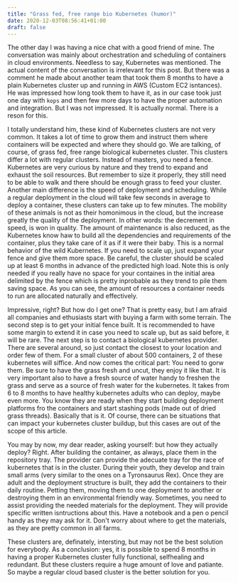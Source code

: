 ```yaml
---
title: "Grass fed, free range bio Kubernetes (humor)"
date: 2020-12-03T08:56:41+01:00
draft: false
---
```


The other day I was having a nice chat with a good friend of mine. The conversation was mainly about orchestration and scheduling of containers in cloud environments. Needless to say, Kubernetes was mentioned. The actual content of the conversation is irrelevant for this post. But there was a comment he made about another team that took them 8 months to have a plain Kubernetes cluster up and running in AWS (Custom EC2 isntances). He was impressed how long took them to have it, as in our case took just one day with `kops` and then few more days to have the proper automation and integration. But I was not impressed. It is actually normal. There is a reson for this.

I totally understand him, these kind of Kubernetes clusters are not very common. It takes a lot of time to grow them and instruct them where containers will be expected and where they should go. We are talking, of course, of grass fed, free range biological kubernetes cluster. This clusters differ a lot with regular clusters. Instead of masters, you need a fence. Kubernetes are very curious by nature and they trend to expand and exhaust the soil resources. But remember to size it properly, they still need to be able to walk and there should be enough grass to feed your cluster. Another main difference is the speed of deployment and scheduling. While a regular deployment in the cloud will take few seconds in average to deploy a container, these clusters can take up to few minutes. The mobility of these animals is not as their homonimous in the cloud, but the increase greatly the quality of the deployment. In other words: the decrement in speed, is won in quality. The amount of maintenance is also reduced, as the Kubernetes know haw to build all the dependencies and requirements of the container, plus they take care of it as if it were their baby. This is a normal behavior of the wild Kubernetes. If you need to scale up, just expand your fence and give them more space. Be careful, the cluster should be scaled up at least 6 months in advance of the predicted high load. Note this is only needed if you really have no space for your containes in the initial area delimited by the fence which is pretty inprobable as they trend to pile them saving space. As you can see, the amount of resources a container needs to run are allocated naturally and effectively.

Impressive, right? But how do I get one? That is pretty easy, but I am afraid all companies and ethusiasts start with buying a farm with some terrain. The second step is to get your initial fence built. It is recommended to have some margin to extend it in case you need to scale up, but as said before, it will be rare. The next step is to contact a biological kubernetes provider. There are several around, so just contact the closest to your location and order few of them. For a small cluster of about 500 containers, 2 of these kubernetes will siffice. And now comes the critical part: You need to gorw them. Be sure to have the grass fresh and uncut, they enjoy it like that. It is very important also to have a fresh source of water handy to freshen the grass and serve as a source of fresh water for the kubernetes. It takes from 6 to 8 months to have healthy kubernetes adults who can deploy, maybe even more. You know they are ready when they start building deployment platforms fro the containers and start stashing pods (made out of dried grass threads). Basically that is it. Of course, there can be situations that can impact your kubernetes cluster buildup, but this cases are out of the scope of this article.

You may by now, my dear reader, asking yourself: but how they actually deploy? Right. After building the container, as always, place them in the repository tray. The provider can provide the adecuate tray for the race of kubernetes that is in the cluster. During their youth, they develop and train small arms (very similar to the ones on a Tyronsaurus Rex). Once they are adult and the deployment structure is built, they add the containers to their daily routine. Petting them, moving them to one deployment to another or destroying them in an environmental friendly way. Sometimes, you need to assist providing the needed materials for the deployment. They will provide specific written isntructions about this. Have a notebook and a pen o pencil handy as they may ask for it. Don't worry about where to get the materials, as they are pretty common in all farms.

These clusters are, definately, intersting, but may not be the best solution for everybody. As a conclusion: yes, it is possible to spend 8 months in having a proper Kubernetes cluster fully functional, selfhealing and redundant. But these clusters require a huge amount of love and patiante. So maybe a regular cloud based cluster is the better solution for you.

